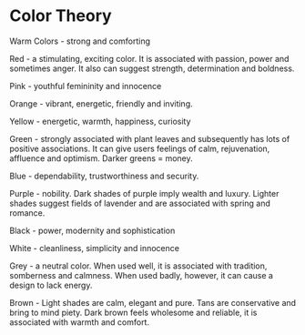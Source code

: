 # Color Theory

Warm Colors - strong and comforting

Red - a stimulating, exciting color. It is associated with passion, power and sometimes anger. It also can suggest strength, determination and boldness.

Pink - youthful femininity and innocence

Orange - vibrant, energetic, friendly and inviting. 

Yellow - energetic, warmth, happiness, curiosity

Green - strongly associated with plant leaves and subsequently has lots of positive associations. It can give users feelings of calm, rejuvenation, affluence and optimism. Darker greens = money.

Blue - dependability, trustworthiness and security.

Purple - nobility. Dark shades of purple imply wealth and luxury. Lighter shades suggest fields of lavender and are associated with spring and romance.

Black - power, modernity and sophistication

White - cleanliness, simplicity and innocence

Grey - a neutral color. When used well, it is associated with tradition, somberness and calmness. When used badly, however, it can cause a design to lack energy.

Brown - Light shades are calm, elegant and pure. Tans are conservative and bring to mind piety. Dark brown feels wholesome and reliable, it is associated with warmth and comfort.